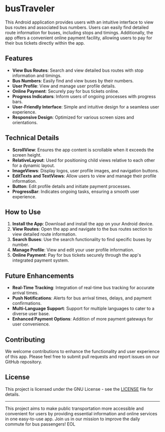 # busTraveler
This Android application provides users with an intuitive interface to view bus routes and associated bus numbers. Users can easily find detailed route information for buses, including stops and timings. Additionally, the app offers a convenient online payment facility, allowing users to pay for their bus tickets directly within the app.
## Features

- **View Bus Routes**: Search and view detailed bus routes with stop information and timings.
- **Bus Numbers**: Easily find and view buses by their numbers.
- **User Profile**: View and manage user profile details.
- **Online Payment**: Securely pay for bus tickets online.
- **Progress Indicators**: Inform users of ongoing processes with progress bars.
- **User-Friendly Interface**: Simple and intuitive design for a seamless user experience.
- **Responsive Design**: Optimized for various screen sizes and orientations.

## Technical Details

- **ScrollView**: Ensures the app content is scrollable when it exceeds the screen height.
- **RelativeLayout**: Used for positioning child views relative to each other for a dynamic layout.
- **ImageViews**: Display logos, user profile images, and navigation buttons.
- **EditTexts and TextViews**: Allow users to view and manage their profile information.
- **Button**: Edit profile details and initiate payment processes.
- **ProgressBar**: Indicates ongoing tasks, ensuring a smooth user experience.

## How to Use

1. **Install the App**: Download and install the app on your Android device.
2. **View Routes**: Open the app and navigate to the bus routes section to view detailed route information.
3. **Search Buses**: Use the search functionality to find specific buses by number.
4. **Manage Profile**: View and edit your user profile information.
5. **Online Payment**: Pay for bus tickets securely through the app's integrated payment system.

## Future Enhancements

- **Real-Time Tracking**: Integration of real-time bus tracking for accurate arrival times.
- **Push Notifications**: Alerts for bus arrival times, delays, and payment confirmations.
- **Multi-Language Support**: Support for multiple languages to cater to a diverse user base.
- **Enhanced Payment Options**: Addition of more payment gateways for user convenience.

## Contributing

We welcome contributions to enhance the functionality and user experience of this app. Please feel free to submit pull requests and report issues on our GitHub repository.

## License

This project is licensed under the GNU License - see the [LICENSE](LICENSE) file for details.

---

This project aims to make public transportation more accessible and convenient for users by providing essential information and online services in one easy-to-use app. Join us in our mission to improve the daily commute for bus passengers!
EOL
